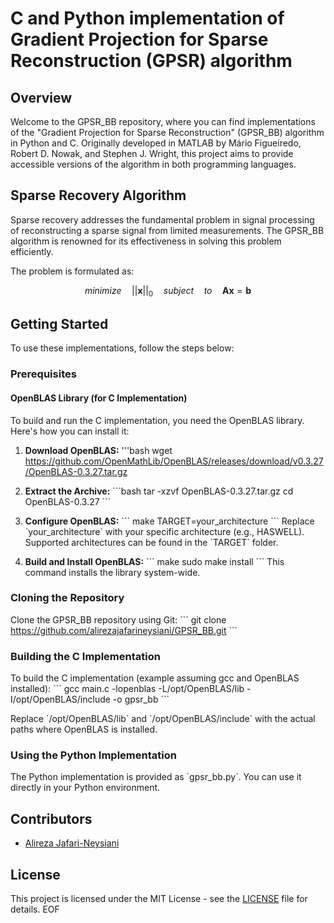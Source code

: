 # C and Python implementation of Gradient Projection for Sparse Reconstruction (GPSR) algorithm

## Overview

Welcome to the GPSR_BB repository, where you can find implementations of the "Gradient Projection for Sparse Reconstruction" (GPSR_BB) algorithm in Python and C. Originally developed in MATLAB by Mário Figueiredo, Robert D. Nowak, and Stephen J. Wright, this project aims to provide accessible versions of the algorithm in both programming languages.

## Sparse Recovery Algorithm

Sparse recovery addresses the fundamental problem in signal processing of reconstructing a sparse signal from limited measurements. The GPSR_BB algorithm is renowned for its effectiveness in solving this problem efficiently.

The problem is formulated as:

$$ minimize \quad ||\mathbf{x}||_0 \quad subject \quad to \quad \mathbf{A}\mathbf{x} = \mathbf{b} $$

## Getting Started

To use these implementations, follow the steps below:

### Prerequisites

#### OpenBLAS Library (for C Implementation)

To build and run the C implementation, you need the OpenBLAS library. Here's how you can install it:

1. **Download OpenBLAS:**
   '''bash
   wget https://github.com/OpenMathLib/OpenBLAS/releases/download/v0.3.27/OpenBLAS-0.3.27.tar.gz
   

2. **Extract the Archive:**
    \`\`\`bash
   tar -xzvf OpenBLAS-0.3.27.tar.gz
   cd OpenBLAS-0.3.27
   \`\`\`

3. **Configure OpenBLAS:**
   \`\`\`
   make TARGET=your_architecture
   \`\`\`
   Replace \`your_architecture\` with your specific architecture (e.g., HASWELL). Supported architectures can be found in the \`TARGET\` folder.

4. **Build and Install OpenBLAS:**
   \`\`\`
   make
   sudo make install
   \`\`\`
   This command installs the library system-wide.

### Cloning the Repository

Clone the GPSR_BB repository using Git:
\`\`\`
git clone https://github.com/alirezajafarineysiani/GPSR_BB.git
\`\`\`

### Building the C Implementation

To build the C implementation (example assuming gcc and OpenBLAS installed):
\`\`\`
gcc main.c -lopenblas -L/opt/OpenBLAS/lib -I/opt/OpenBLAS/include -o gpsr_bb
\`\`\`

Replace \`/opt/OpenBLAS/lib\` and \`/opt/OpenBLAS/include\` with the actual paths where OpenBLAS is installed.

### Using the Python Implementation

The Python implementation is provided as \`gpsr_bb.py\`. You can use it directly in your Python environment.

## Contributors

- [Alireza Jafari-Neysiani](https://github.com/alirezajafarineysiani)

## License

This project is licensed under the MIT License - see the [LICENSE](LICENSE) file for details.
EOF
